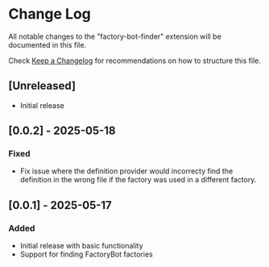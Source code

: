 # Change Log

All notable changes to the "factory-bot-finder" extension will be documented in this file.

Check [Keep a Changelog](http://keepachangelog.com/) for recommendations on how to structure this file.

## [Unreleased]

- Initial release

## [0.0.2] - 2025-05-18

### Fixed

- Fix issue where the definition provider would incorrecty find the definition in the wrong file
if the factory was used in a different factory.

## [0.0.1] - 2025-05-17

### Added

- Initial release with basic functionality
- Support for finding FactoryBot factories